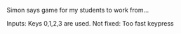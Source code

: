 Simon says game for my students to work from...

Inputs:
  Keys 0,1,2,3 are used.
Not fixed: 
  Too fast keypress
